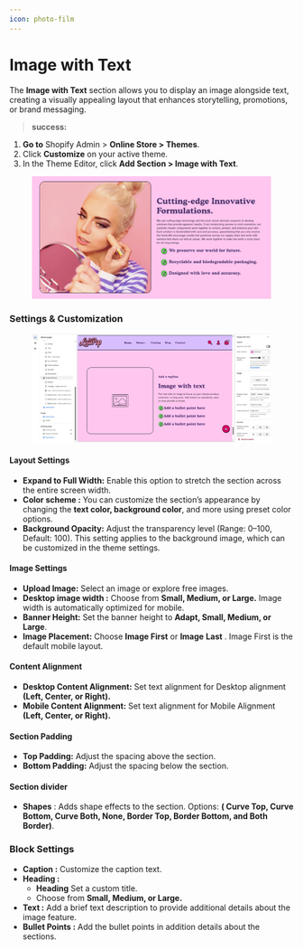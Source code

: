 ```yaml
---
icon: photo-film
---
```


# Image with Text

The **Image with Text** section allows you to display an image alongside text, creating a visually appealing layout that enhances storytelling, promotions, or brand messaging.

> **success:** 
1. **Go to** Shopify Admin > **Online Store > Themes**.
2. Click **Customize** on your active theme.
3. In the Theme Editor, click **Add Section > Image with Text**.


<figure><img src="../.gitbook/assets/Image_text-01.jpg" alt=""><figcaption></figcaption></figure>

### **Settings & Customization**

<figure><img src="../.gitbook/assets/image with.png" alt=""><figcaption></figcaption></figure>

#### **Layout Settings**

* **Expand to Full Width:** Enable this option to stretch the section across the entire screen width.
* **Color scheme :** You can customize the section’s appearance by changing the **text color, background color**, and more using preset color options.
* **Background Opacity:** Adjust the transparency level (Range: 0–100, Default: 100). This setting applies to the background image, which can be customized in the theme settings.

#### **Image Settings**

* **Upload Image:** Select an image or explore free images.
* **Desktop image width :** Choose from **Small, Medium, or Large.** Image width is automatically optimized for mobile.
* **Banner Height:** Set the banner height to **Adapt, Small, Medium, or Large**.
* **Image Placement:** Choose **Image First** or **Image** **Last** . Image First is the default mobile layout.

#### **Content Alignment**

* **Desktop Content Alignment:** Set text alignment for Desktop alignment **(Left, Center, or Right).**
* **Mobile Content Alignment:** Set text alignment for Mobile Alignment **(Left, Center, or Right).**

#### **Section Padding**

* **Top Padding:** Adjust the spacing above the section.
* **Bottom Padding:** Adjust the spacing below the section.

#### Section divider

* **Shapes** : Adds shape effects to the section. Options: **( Curve Top, Curve Bottom, Curve Both, None, Border Top, Border Bottom, and Both Border)**.

### Block Settings

* **Caption :** Customize the caption text.
* **Heading :**
  * **Heading**  Set a custom title.
  * Choose from **Small, Medium, or Large.**
* **Text :**  Add a brief text description to provide additional details about the image feature.
* **Bullet Points :** Add the bullet points in addition details about the sections.

